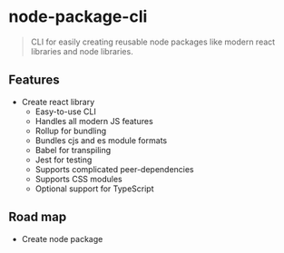 # node-package-cli

> CLI for easily creating reusable node packages like modern react libraries and node libraries.

## Features

  - Create react library
    - Easy-to-use CLI
    - Handles all modern JS features
    - Rollup for bundling
    - Bundles cjs and es module formats
    - Babel for transpiling
    - Jest for testing
    - Supports complicated peer-dependencies
    - Supports CSS modules
    - Optional support for TypeScript

## Road map

  - Create node package
